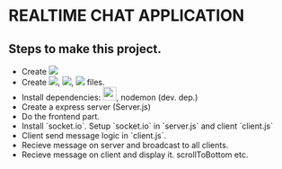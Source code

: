 # REALTIME CHAT APPLICATION

<h2>Steps to make this project.</h2>
<ul>
    <li>Create <img src="https://img.icons8.com/color/25/000000/npm.png"/></li>
    <li>Create <img src="https://img.icons8.com/color/24/000000/html-5--v1.png"/>, <img src="https://img.icons8.com/color/24/000000/css3.png"/>, <img src="https://img.icons8.com/color/24/000000/javascript.png"/> files.</li>
    <li>Install dependencies:  <img src="https://www.vectorlogo.zone/logos/expressjs/expressjs-ar21.svg" height="24px" width="24px">, nodemon (dev. dep.)</li>
    <li>Create a express server (Server.js)</li>
    <li>Do the frontend part.</li>
    <li>Install `socket.io`. Setup `socket.io` in `server.js` and client `client.js`</li>
    <li>Client send message logic in `client.js`.</li>
    <li>Recieve message on server and broadcast to all clients.</li>
    <li>Recieve message on client and display it. scrollToBottom etc.</li>
</ul>